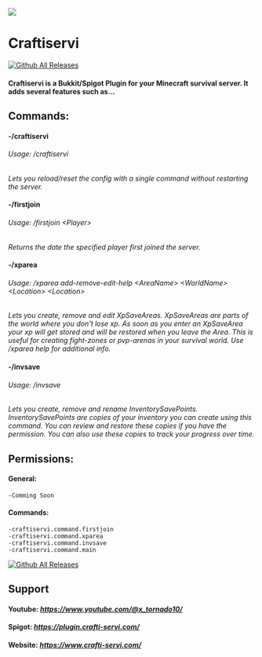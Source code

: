 ![](https://www.crafti-servi.com/plugin-resources/craftiservi/Plugin-Logo/CSP.png)

# Craftiservi
[![Github All Releases](https://img.shields.io/github/downloads/toxicstoxm/craftiservi/total.svg)]()  
#### Craftiservi is a Bukkit/Spigot Plugin for your Minecraft survival server. It adds several features such as...

## Commands:

#### -/craftiservi
###### *Usage: /craftiservi <help-reloadconfig-resetconfig>*
*Lets you reload/reset the config with a single command without restarting the server.*

#### -/firstjoin
###### *Usage: /firstjoin \<Player>*
*Returns the date the specified player first joined the server.*

#### -/xparea
###### *Usage: /xparea add-remove-edit-help \<AreaName> \<WorldName> \<Location> \<Location>*
*Lets you create, remove and edit XpSaveAreas. XpSaveAreas are parts of the world where you don't lose xp. As soon as you enter an XpSaveArea your xp will get stored and will be restored when you leave the Area. This is useful for creating fight-zones or pvp-arenas in your survival world. Use /xparea help for additional info.*

#### -/invsave
###### *Usage: /invsave <new-remove-rename-view> <InvName> <NewInvName>*
*Lets you create, remove and rename InventorySavePoints. InventorySavePoints are copies of your inventory you can create using this command. You can review and restore these copies if you have the permission. You can also use these copies to track your progress over time.*

## Permissions:
#### General:
    -Comming Soon
#### Commands:
    -craftiservi.command.firstjoin  
    -craftiservi.command.xparea  
    -craftiservi.command.invsave  
    -craftiservi.command.main  

[![Github All Releases](https://bstats.org/signatures/bukkit/craftiservi.svg)]()

## Support
#### Youtube: *https://www.youtube.com/@x_tornado10/*
#### Spigot: *https://plugin.crafti-servi.com/*
#### Website: *https://www.crafti-servi.com/*
